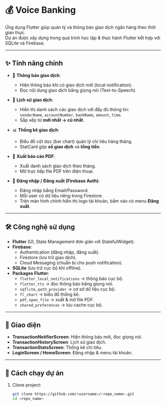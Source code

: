# 💰 Voice Banking 

Ứng dụng Flutter giúp quản lý và thông báo giao dịch ngân hàng theo thời gian thực.  
Dự án được xây dựng trong quá trình học tập & thực hành Flutter kết hợp với SQLite và Firebase.

---

## ✨ Tính năng chính

- 📩 **Thông báo giao dịch**:  
  - Hiện thông báo khi có giao dịch mới (local notification).  
  - Đọc nội dung giao dịch bằng giọng nói (Text-to-Speech).

- 📜 **Lịch sử giao dịch**:  
  - Hiển thị danh sách các giao dịch với đầy đủ thông tin:  
    `senderName`, `accountNumber`, `bankName`, `amount`, `time`.  
  - Sắp xếp từ **mới nhất → cũ nhất**.

- 📊 **Thống kê giao dịch**:  
  - Biểu đồ cột dọc (bar chart) quản lý chi tiêu hàng tháng.  
  - StatCard gộp **số giao dịch** và **tổng tiền**.

- 📄 **Xuất báo cáo PDF**:  
  - Xuất danh sách giao dịch theo tháng.  
  - Mở trực tiếp file PDF trên điện thoại.

- 🔐 **Đăng nhập / Đăng xuất (Firebase Auth)**:  
  - Đăng nhập bằng Email/Password.  
  - Mỗi user có dữ liệu riêng trong Firestore.  
  - Trên màn hình chính hiển thị logo tài khoản, bấm vào có menu **Đăng xuất**.

---

## 🛠️ Công nghệ sử dụng

- **Flutter** (UI, State Management đơn giản với StatefulWidget).  
- **Firebase**:  
  - Authentication (đăng nhập, đăng xuất).  
  - Firestore (lưu trữ giao dịch).  
  - Cloud Messaging (chuẩn bị cho push notification).  
- **SQLite** (lưu trữ cục bộ khi offline).  
- **Packages Flutter**:  
  - `flutter_local_notifications` → thông báo cục bộ.  
  - `flutter_tts` → đọc thông báo bằng giọng nói.  
  - `sqflite`, `path_provider` → cơ sở dữ liệu cục bộ.  
  - `fl_chart` → biểu đồ thống kê.  
  - `pdf`, `open_file` → xuất & mở file PDF.  
  - `shared_preferences` → lưu cache cục bộ.

---

## 📱 Giao diện

- **TransactionNotifierScreen**: Hiện thông báo mới, đọc giọng nói.  
- **TransactionHistoryScreen**: Lịch sử giao dịch.  
- **TransactionStatsScreen**: Thống kê chi tiêu.  
- **LoginScreen / HomeScreen**: Đăng nhập & menu tài khoản.  

---

## 🚀 Cách chạy dự án

1. Clone project:
   ```bash
   git clone https://github.com/<username>/<repo_name>.git
   cd <repo_name>


